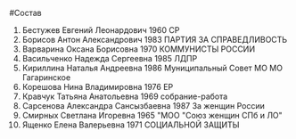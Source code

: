 #Состав
1. Бестужев Евгений Леонардович 1960 СР
2. Борисов Антон Александрович 1983 ПАРТИЯ ЗА СПРАВЕДЛИВОСТЬ
3. Варварина Оксана Борисовна 1970 КОММУНИСТЫ РОССИИ
4. Васильченко Надежда Сергеевна 1985 ЛДПР
5. Кириллина Наталья Андреевна 1986 Муниципальный Совет МО МО Гагаринское
6. Корешова Нина Владимировна 1976 ЕР
7. Кравчук Татьяна Анатольевна 1969 собрание-работа
8. Сарсенова Александра Сансызбаевна 1987 За женщин России
9. Смирных Светлана Игоревна 1965 \"МОО \"Союз женщин СПб и ЛО\"
10. Ященко Елена Валерьевна 1971 СОЦИАЛЬНОЙ ЗАЩИТЫ
